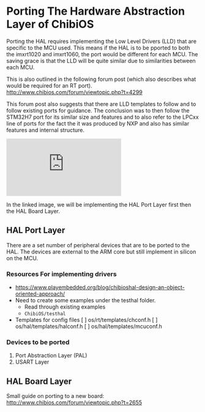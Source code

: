 # Porting The Hardware Abstraction Layer of ChibiOS

Porting the HAL requires implementing the Low Level Drivers (LLD) that are specific to the MCU used.
This means if the HAL is to be pported to both the imxrt1020 and imxrt1060, the port would be
different for each MCU. The saving grace is that the LLD will be quite similar due to similarities
between each MCU.

This is also outlined in the following forum post (which also describes what would be required for
an RT port).
http://www.chibios.com/forum/viewtopic.php?t=4299

This forum post also suggests that there are LLD templates to follow and to follow existing ports
for guidance. The conclusion was to then follow the STM32H7 port for its similar size and features
and to also refer to the LPCxx line of ports for the fact the it was produced by NXP and also has
similar features and internal structure.

![ChibiOS Structure](http://www.chibios.org/dokuwiki/lib/exe/fetch.php?cache=&media=chibios:documentation:books:rt:architecture:architecture.png)

In the linked image, we will be implementing the HAL Port Layer first then the HAL Board Layer.

## HAL Port Layer
There are a set number of peripheral devices that are to be ported to the HAL. The devices are
external to the ARM core but still implement in silicon on the MCU.
### Resources For implementing drivers
* https://www.playembedded.org/blog/chibioshal-design-an-object-oriented-approach/
* Need to create some examples under the testhal folder.
    * Read through existing examples
    * `ChibiOS/testhal`
* Templates for config files
    [ ] os/rt/templates/chconf.h
    [ ] os/hal/templates/halconf.h
    [ ] os/hal/templates/mcuconf.h

### Devices to be ported
1. Port Abstraction Layer (PAL)
2. USART Layer

## HAL Board Layer
Small guide on porting to a new board:
http://www.chibios.com/forum/viewtopic.php?t=2655
